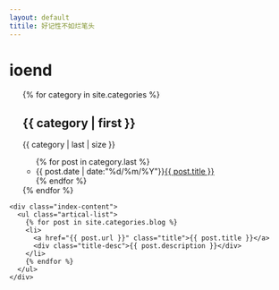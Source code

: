 ```yaml
---
layout: default
titile: 好记性不如烂笔头
---
```


<body>
  <div class="index-wrapper">
    <div class="aside">
      <div class="info-card">
        <h1>ioend</h1>
		<ul>
		  {% for category in site.categories %}
			<h2>{{ category | first }}</h2>
			<span>{{ category | last | size }}</span>
			<ul class="arc-list">
			    {% for post in category.last %}
				<li>{{ post.date | date:"%d/%m/%Y"}}<a href="{{ post.url }}">{{ post.title }}</a></li>
			    {% endfor %}
			</ul>
		 {% endfor %}
		</ul>
      </div>
      <div id="particles-js"></div>
    </div>

    <div class="index-content">
      <ul class="artical-list">
        {% for post in site.categories.blog %}
        <li>
          <a href="{{ post.url }}" class="title">{{ post.title }}</a>
          <div class="title-desc">{{ post.description }}</div>
        </li>
        {% endfor %}
      </ul>
    </div>
  </div>
</body>
